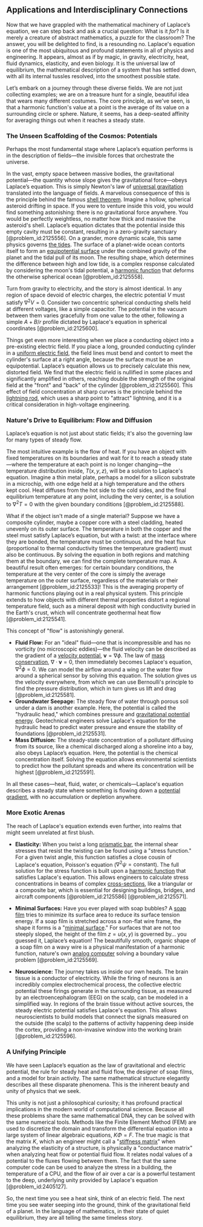 ## Applications and Interdisciplinary Connections

Now that we have grappled with the mathematical machinery of Laplace’s equation, we can step back and ask a crucial question: What is it *for*? Is it merely a creature of abstract mathematics, a puzzle for the classroom? The answer, you will be delighted to find, is a resounding no. Laplace's equation is one of the most ubiquitous and profound statements in all of physics and engineering. It appears, almost as if by magic, in gravity, electricity, heat, fluid dynamics, elasticity, and even biology. It is the universal law of equilibrium, the mathematical description of a system that has settled down, with all its internal tussles resolved, into the smoothest possible state.

Let’s embark on a journey through these diverse fields. We are not just collecting examples; we are on a treasure hunt for a single, beautiful idea that wears many different costumes. The core principle, as we've seen, is that a harmonic function's value at a point is the average of its value on a surrounding circle or sphere. Nature, it seems, has a deep-seated affinity for averaging things out when it reaches a steady state.

### The Unseen Scaffolding of the Cosmos: Potentials

Perhaps the most fundamental stage where Laplace’s equation performs is in the description of fields—the invisible forces that orchestrate the universe.

In the vast, empty space between massive bodies, the gravitational potential—the quantity whose slope gives the gravitational force—obeys Laplace’s equation. This is simply Newton's law of [universal gravitation](@article_id:157040) translated into the language of fields. A marvelous consequence of this is the principle behind the famous [shell theorem](@article_id:157340). Imagine a hollow, spherical asteroid drifting in space. If you were to venture inside this void, you would find something astonishing: there is no gravitational force anywhere. You would be perfectly weightless, no matter how thick and massive the asteroid's shell. Laplace’s equation dictates that the potential inside this empty cavity must be constant, resulting in a zero-gravity sanctuary [@problem_id:2125556]. On a grander, more dynamic scale, this same physics governs [the tides](@article_id:185672). The surface of a planet-wide ocean contorts itself to form an [equipotential surface](@article_id:263224) under the combined gravity of the planet and the tidal pull of its moon. The resulting shape, which determines the difference between high and low tide, is a complex response calculated by considering the moon's tidal potential, a [harmonic function](@article_id:142903) that deforms the otherwise spherical ocean [@problem_id:2125558].

Turn from gravity to electricity, and the story is almost identical. In any region of space devoid of electric charges, the electric potential $V$ must satisfy $\nabla^2 V = 0$. Consider two concentric spherical conducting shells held at different voltages, like a simple capacitor. The potential in the vacuum between them varies gracefully from one value to the other, following a simple $A + B/r$ profile dictated by Laplace's equation in spherical coordinates [@problem_id:2125600].

Things get even more interesting when we place a conducting object into a pre-existing electric field. If you place a long, grounded conducting cylinder in a [uniform electric field](@article_id:263811), the field lines must bend and contort to meet the cylinder's surface at a right angle, because the surface must be an equipotential. Laplace’s equation allows us to precisely calculate this new, distorted field. We find that the electric field is nullified in some places and significantly amplified in others, reaching double the strength of the original field at the "front" and "back" of the cylinder [@problem_id:2125560]. This effect of field concentration at sharp curves is the principle behind the [lightning rod](@article_id:267392), which uses a sharp point to "attract" lightning, and it is a critical consideration in high-voltage engineering.

### Nature's Drive to Equilibrium: Flow and Diffusion

Laplace’s equation is not just about static fields; it's also the governing law for many types of steady flow.

The most intuitive example is the flow of heat. If you have an object with fixed temperatures on its boundaries and wait for it to reach a steady state—where the temperature at each point is no longer changing—the temperature distribution inside, $T(x,y,z)$, will be a solution to Laplace's equation. Imagine a thin metal plate, perhaps a model for a silicon substrate in a microchip, with one edge held at a high temperature and the others kept cool. Heat diffuses from the hot side to the cold sides, and the final equilibrium temperature at any point, including the very center, is a solution to $\nabla^2 T = 0$ with the given boundary conditions [@problem_id:2125588].

What if the object isn't made of a single material? Suppose we have a composite cylinder, maybe a copper core with a steel cladding, heated unevenly on its outer surface. The temperature in both the copper and the steel must satisfy Laplace’s equation, but with a twist: at the interface where they are bonded, the temperature must be continuous, and the heat flux (proportional to thermal conductivity times the temperature gradient) must also be continuous. By solving the equation in both regions and matching them at the boundary, we can find the complete temperature map. A beautiful result often emerges: for certain boundary conditions, the temperature at the very center of the core is simply the average temperature on the outer surface, regardless of the materials or their arrangement [@problem_id:2125533]! This is the averaging property of harmonic functions playing out in a real physical system. This principle extends to how objects with different thermal properties distort a regional temperature field, such as a mineral deposit with high conductivity buried in the Earth's crust, which will concentrate geothermal heat flow [@problem_id:2125541].

This concept of "flow" is astonishingly general.
- **Fluid Flow:** For an "ideal" fluid—one that is incompressible and has no vorticity (no microscopic eddies)—the fluid velocity can be described as the gradient of a [velocity potential](@article_id:262498), $\mathbf{v} = \nabla \phi$. The law of [mass conservation](@article_id:203521), $\nabla \cdot \mathbf{v} = 0$, then immediately becomes Laplace's equation, $\nabla^2 \phi = 0$. We can model the airflow around a wing or the water flow around a spherical sensor by solving this equation. The solution gives us the velocity everywhere, from which we can use Bernoulli's principle to find the pressure distribution, which in turn gives us lift and drag [@problem_id:2125581].
- **Groundwater Seepage:** The steady flow of water through porous soil under a dam is another example. Here, the potential is called the "hydraulic head," which combines pressure and [gravitational potential energy](@article_id:268544). Geotechnical engineers solve Laplace's equation for the hydraulic head to predict water pressure and ensure the stability of foundations [@problem_id:2125531].
- **Mass Diffusion:** The steady-state concentration of a pollutant diffusing from its source, like a chemical discharged along a shoreline into a bay, also obeys Laplace’s equation. Here, the potential is the chemical concentration itself. Solving the equation allows environmental scientists to predict how the pollutant spreads and where its concentration will be highest [@problem_id:2125591].

In all these cases—heat, fluid, water, or chemicals—Laplace's equation describes a steady state where something is flowing down a [potential gradient](@article_id:260992), with no accumulation or depletion anywhere.

### More Exotic Arenas

The reach of Laplace's equation extends even further, into realms that might seem unrelated at first blush.

- **Elasticity:** When you twist a long [prismatic bar](@article_id:189649), the internal shear stresses that resist the twisting can be found using a "stress function." For a given twist angle, this function satisfies a close cousin of Laplace's equation, Poisson's equation ($\nabla^2 \psi = \text{constant}$). The full solution for the stress function is built upon a [harmonic function](@article_id:142903) that satisfies Laplace's equation. This allows engineers to calculate stress concentrations in beams of complex [cross-sections](@article_id:167801), like a triangular or a composite bar, which is essential for designing buildings, bridges, and aircraft components [@problem_id:2125586] [@problem_id:2125571].

- **Minimal Surfaces:** Have you ever played with soap bubbles? A [soap film](@article_id:267134) tries to minimize its surface area to reduce its surface tension energy. If a soap film is stretched across a non-flat wire frame, the shape it forms is a "[minimal surface](@article_id:266823)." For surfaces that are not too steeply sloped, the height of the film $z=u(x,y)$ is governed by... you guessed it, Laplace’s equation! The beautifully smooth, organic shape of a soap film on a wavy wire is a physical manifestation of a harmonic function, nature's own [analog computer](@article_id:264363) solving a boundary value problem [@problem_id:2125569].

- **Neuroscience:** The journey takes us inside our own heads. The brain tissue is a conductor of electricity. While the firing of neurons is an incredibly complex electrochemical process, the collective electric potential these firings generate in the surrounding tissue, as measured by an electroencephalogram (EEG) on the scalp, can be modeled in a simplified way. In regions of the brain tissue without active sources, the steady electric potential satisfies Laplace's equation. This allows neuroscientists to build models that connect the signals measured on the outside (the scalp) to the patterns of activity happening deep inside the cortex, providing a non-invasive window into the working brain [@problem_id:2125596].

### A Unifying Principle

We have seen Laplace’s equation as the law of gravitational and electric potential, the rule for steady heat and fluid flow, the designer of soap films, and a model for brain activity. The same mathematical structure elegantly describes all these disparate phenomena. This is the inherent beauty and unity of physics that we seek.

This unity is not just a philosophical curiosity; it has profound practical implications in the modern world of computational science. Because all these problems share the same mathematical DNA, they can be solved with the same numerical tools. Methods like the Finite Element Method (FEM) are used to discretize the domain and transform the differential equation into a large system of linear algebraic equations, $K \Phi = F$. The true magic is that the matrix $K$, which an engineer might call a "[stiffness matrix](@article_id:178165)" when analyzing the elasticity of a structure, is physically a "conductance matrix" when analyzing heat flow or potential fluid flow. It relates nodal values of a potential to the fluxes flowing between them. The fact that the same computer code can be used to analyze the stress in a building, the temperature of a CPU, and the flow of air over a car is a powerful testament to the deep, underlying unity provided by Laplace's equation [@problem_id:2405127].

So, the next time you see a heat sink, think of an electric field. The next time you see water seeping into the ground, think of the gravitational field of a planet. In the language of mathematics, in their state of quiet equilibrium, they are all telling the same timeless story.